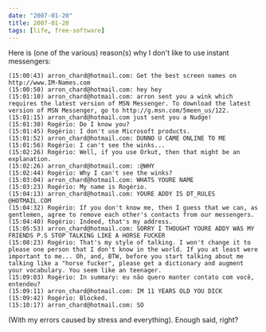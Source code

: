 ```yaml
---
date: "2007-01-20"
title: 2007-01-20
tags: [life, free-software]
---
```

Here is (one of the various) reason(s) why I don't like to use
instant messengers:

    (15:00:43) arron_chard@hotmail.com: Get the best screen names on http://www.IM-Names.com
    (15:00:50) arron_chard@hotmail.com: hey hey
    (15:01:10) arron_chard@hotmail.com: arron sent you a wink which requires the latest version of MSN Messenger. To download the latest version of MSN Messenger, go to http://g.msn.com/5meen_us/122.
    (15:01:15) arron_chard@hotmail.com just sent you a Nudge!
    (15:01:30) Rogério: Do I know you?
    (15:01:45) Rogério: I don't use Microsoft products.
    (15:01:52) arron_chard@hotmail.com: DUNNO U CAME ONLINE TO ME
    (15:01:56) Rogério: I can't see the winks...
    (15:02:26) Rogério: Well, if you use Orkut, then that might be an explanation.
    (15:02:26) arron_chard@hotmail.com: :@WHY
    (15:02:44) Rogério: Why I can't see the winks?
    (15:03:04) arron_chard@hotmail.com: WHATS YOURE NAME
    (15:03:23) Rogério: My name is Rogério.
    (15:04:13) arron_chard@hotmail.com: YOURE ADDY IS DT_RULES @HOTMAIL.COM
    (15:04:32) Rogério: If you don't know me, then I guess that we can, as gentlemen, agree to remove each other's contacts from our messengers.
    (15:04:40) Rogério: Indeed, that's my address.
    (15:05:53) arron_chard@hotmail.com: SORRY I THOUGHT YOURE ADDY WAS MY FRIENDS P.S STOP TALKING LIKE A HORSE FUCKER
    (15:08:23) Rogério: That's my style of talking. I won't change it to please one person that I don't know in the world. If you at least were important to me... Oh, and, BTW, before you start talking about me talking like a "horse fucker", please get a dictionary and augment your vocabulary. You seem like an teenager.
    (15:09:03) Rogério: In summary: eu não quero manter contato com você, entendeu?
    (15:09:11) arron_chard@hotmail.com: IM 11 YEARS OLD YOU DICK
    (15:09:42) Rogério: Blocked.
    (15:10:17) arron_chard@hotmail.com: SO


(With my errors caused by stress and everything).
Enough said, right?



